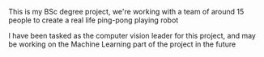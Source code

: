 This is my BSc degree project, we're working with a team of around 15 people to create a real life ping-pong playing robot

I have been tasked as the computer vision leader for this project, and may be working on the Machine Learning part of the project in the future
